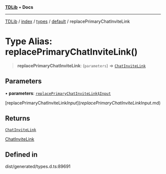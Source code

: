 [**TDLib**](../../../../../../README.md) • **Docs**

***

[TDLib](../../../../../../modules.md) / [index](../../../../../README.md) / [types](../../../README.md) / [default](../README.md) / replacePrimaryChatInviteLink

# Type Alias: replacePrimaryChatInviteLink()

> **replacePrimaryChatInviteLink**: (`parameters`) => [`ChatInviteLink`](ChatInviteLink.md)

## Parameters

• **parameters**: [`replacePrimaryChatInviteLink$Input`](replacePrimaryChatInviteLink$Input.md)

[replacePrimaryChatInviteLink$Input](replacePrimaryChatInviteLink$Input.md)

## Returns

[`ChatInviteLink`](ChatInviteLink.md)

[ChatInviteLink](ChatInviteLink.md)

## Defined in

dist/generated/types.d.ts:89691
